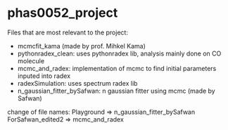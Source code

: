 ﻿# phas0052_project
Files that are most relevant to the project:
- mcmcfit_kama (made by prof. Mihkel Kama)
- pythonradex_clean: uses pythonradex lib, analysis mainly done on CO molecule
- mcmc_and_radex: implementation of mcmc to find initial parameters inputed into radex 
- radexSimulation: uses spectrum radex lib
- n_gaussian_fitter_bySafwan: n gaussian fitter using mcmc (made by Safwan)

change of file names:
Playground => n_gaussian_fitter_bySafwan
ForSafwan_edited2 => mcmc_and_radex
